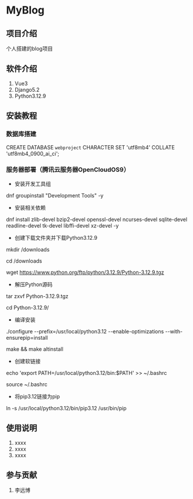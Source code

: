 # MyBlog

## 项目介绍
个人搭建的blog项目

## 软件介绍
1. Vue3
2. Django5.2
3. Python3.12.9


## 安装教程
### 数据库搭建

CREATE DATABASE `webproject` CHARACTER SET 'utf8mb4' COLLATE 'utf8mb4_0900_ai_ci';

### 服务器部署（腾讯云服务器OpenCloudOS9）
* 安装开发工具组

dnf groupinstall "Development Tools" -y

* 安装相关依赖

dnf install zlib-devel bzip2-devel openssl-devel ncurses-devel sqlite-devel readline-devel tk-devel libffi-devel xz-devel -y

* 创建下载文件夹并下载Python3.12.9

mkdir /downloads

cd /downloads

wget https://www.python.org/ftp/python/3.12.9/Python-3.12.9.tgz

* 解压Python源码

tar zxvf Python-3.12.9.tgz

cd Python-3.12.9/

* 编译安装

./configure --prefix=/usr/local/python3.12 --enable-optimizations --with-ensurepip=install

make && make altinstall

* 创建软链接

echo 'export PATH=/usr/local/python3.12/bin:$PATH' >> ~/.bashrc

source ~/.bashrc

* 将pip3.12链接为pip

ln -s /usr/local/python3.12/bin/pip3.12 /usr/bin/pip

## 使用说明

1.  xxxx
2.  xxxx
3.  xxxx

## 参与贡献
1. 李远博